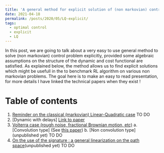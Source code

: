 ```yaml
---
title: 'A general method for explicit solution of (non markovian) control problem'
date: 2021-04-18
permalink: /posts/2020/05/LQ-explicit/
tags:
  - optimal control
  - explicit
  - LQ
---
```



In this post, we are going to talk about a very easy to use general method to solve (non markovian) control problem explicitly, provided some algebraic assumptions on the structure of the dynamic and cost functional are satisfied.
As explained below, the method allows us to find explicit solutions which might be usefull in the to benchmark RL algorithm on various non markovian problems. The goal here is to make an easy to read presentation, for more details I have linked the technical papers when they exist !



# Table of contents
1. [Reminder on the classical (markovian) Linear-Quadratic case](#lq)
TO DO
1. [Dynamic with delays]
[Link to paper](https://hal.archives-ouvertes.fr/hal-03145949v3/document)
2. [Volterra case (rough noise, fractional Brownian motion, etc)](#volterra)
    a. [Convolution type] (See [this paper](https://imstat.org/wp-content/uploads/2020/11/AAP1645.pdf))
    b. [Non convolution type] (unpublished yet)
TO DO
3. [On the use of the signature : a general linearization on the path space](#sig)(unpublished yet)
TO DO
